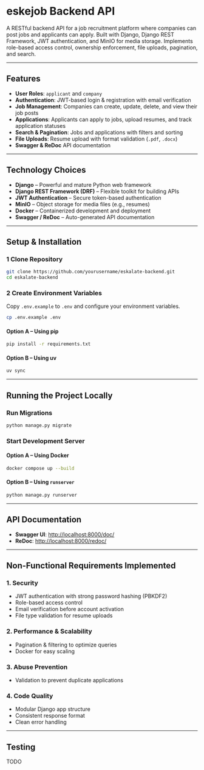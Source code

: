 # eskejob Backend API

A RESTful backend API for a job recruitment platform where companies can post jobs and applicants can apply.
Built with Django, Django REST Framework, JWT authentication, and MinIO for media storage.
Implements role-based access control, ownership enforcement, file uploads, pagination, and search.

---

## Features
- **User Roles**: `applicant` and `company`
- **Authentication**: JWT-based login & registration with email verification
- **Job Management**: Companies can create, update, delete, and view their job posts
- **Applications**: Applicants can apply to jobs, upload resumes, and track application statuses
- **Search & Pagination**: Jobs and applications with filters and sorting
- **File Uploads**: Resume upload with format validation (`.pdf`, `.docx`)
- **Swagger & ReDoc** API documentation

---

## Technology Choices
- **Django** – Powerful and mature Python web framework
- **Django REST Framework (DRF)** – Flexible toolkit for building APIs
- **JWT Authentication** – Secure token-based authentication
- **MinIO** – Object storage for media files (e.g., resumes)
- **Docker** – Containerized development and deployment
- **Swagger / ReDoc** – Auto-generated API documentation

---

## Setup & Installation

### 1 Clone Repository
```bash
git clone https://github.com/yourusername/eskalate-backend.git
cd eskalate-backend
````

### 2️ Create Environment Variables

Copy `.env.example` to `.env` and configure your environment variables.

```bash
cp .env.example .env
```

#### Option A – Using pip

```bash
pip install -r requirements.txt
```

#### Option B – Using uv

```bash
uv sync
```

---

## Running the Project Locally

### Run Migrations

```bash
python manage.py migrate
```

### Start Development Server

#### Option A – Using Docker

```bash
docker compose up --build
```

#### Option B – Using `runserver`

```bash
python manage.py runserver
```

---

##  API Documentation

* **Swagger UI**: [http://localhost:8000/doc/](http://localhost:8000/doc/)
* **ReDoc**: [http://localhost:8000/redoc/](http://localhost:8000/redoc/)

---

## Non-Functional Requirements Implemented

### 1. **Security**

* JWT authentication with strong password hashing (PBKDF2)
* Role-based access control
* Email verification before account activation
* File type validation for resume uploads

### 2. **Performance & Scalability**

* Pagination & filtering to optimize queries
* Docker for easy scaling

### 3. **Abuse Prevention**

* Validation to prevent duplicate applications

### 4. **Code Quality**

* Modular Django app structure
* Consistent response format
* Clean error handling

---

## Testing

TODO
